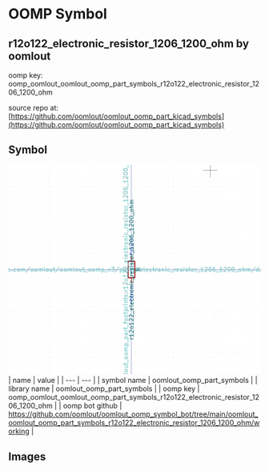 # OOMP Symbol  
## r12o122_electronic_resistor_1206_1200_ohm  by oomlout  
  
oomp key: oomp_oomlout_oomlout_oomp_part_symbols_r12o122_electronic_resistor_1206_1200_ohm  
  
source repo at: [https://github.com/oomlout/oomlout_oomp_part_kicad_symbols](https://github.com/oomlout/oomlout_oomp_part_kicad_symbols)  
## Symbol  
  
[![working.png](working_600.png)](working.png)  
| name | value | 
| --- | --- | 
| symbol name | oomlout_oomp_part_symbols | 
| library name | oomlout_oomp_part_symbols | 
| oomp key | oomp_oomlout_oomlout_oomp_part_symbols_r12o122_electronic_resistor_1206_1200_ohm | 
| oomp bot github | https://github.com/oomlout/oomlout_oomp_symbol_bot/tree/main/oomlout_oomlout_oomp_part_symbols_r12o122_electronic_resistor_1206_1200_ohm/working | 
## Images  
